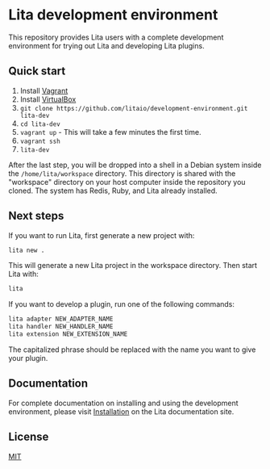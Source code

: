 # Lita development environment

This repository provides Lita users with a complete development environment for trying out Lita and developing Lita plugins.

## Quick start

1. Install [Vagrant](https://www.vagrantup.com/)
1. Install [VirtualBox](https://www.virtualbox.org/)
1. `git clone https://github.com/litaio/development-environment.git lita-dev`
1. `cd lita-dev`
1. `vagrant up` - This will take a few minutes the first time.
1. `vagrant ssh`
1. `lita-dev`

After the last step, you will be dropped into a shell in a Debian system inside the `/home/lita/workspace` directory. This directory is shared with the "workspace" directory on your host computer inside the repository you cloned. The system has Redis, Ruby, and Lita already installed.

## Next steps

If you want to run Lita, first generate a new project with:

``` bash
lita new .
```

This will generate a new Lita project in the workspace directory. Then start Lita with:

``` bash
lita
```

If you want to develop a plugin, run one of the following commands:

``` bash
lita adapter NEW_ADAPTER_NAME
lita handler NEW_HANDLER_NAME
lita extension NEW_EXTENSION_NAME
```

The capitalized phrase should be replaced with the name you want to give your plugin.

## Documentation

For complete documentation on installing and using the development environment, please visit [Installation](http://docs.lita.io/getting-started/installation/) on the Lita documentation site.

## License

[MIT](http://opensource.org/licenses/MIT)
